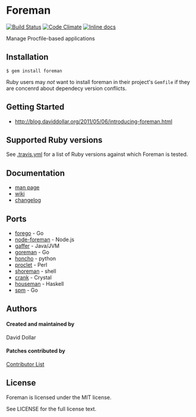 # Foreman

[![Build Status](https://travis-ci.org/ddollar/foreman.svg?branch=master)](https://travis-ci.org/ddollar/foreman)
[![Code Climate](https://codeclimate.com/github/ddollar/foreman.svg)](https://codeclimate.com/github/ddollar/foreman)
[![Inline docs](http://inch-ci.org/github/ddollar/foreman.svg?branch=master)](http://inch-ci.org/github/ddollar/foreman)

Manage Procfile-based applications

## Installation

    $ gem install foreman

Ruby users may *not* want to install foreman in their project's `Gemfile` if they are concenrd about dependecy version conflicts.

## Getting Started

* http://blog.daviddollar.org/2011/05/06/introducing-foreman.html

## Supported Ruby versions

See [.travis.yml](.travis.yml) for a list of Ruby versions against which Foreman is tested.

## Documentation

* [man page](http://ddollar.github.io/foreman/)
* [wiki](https://github.com/ddollar/foreman/wiki)
* [changelog](https://github.com/ddollar/foreman/blob/master/Changelog.md)

## Ports

* [forego](https://github.com/ddollar/forego) - Go
* [node-foreman](https://github.com/strongloop/node-foreman) - Node.js
* [gaffer](https://github.com/jingweno/gaffer) - Java/JVM
* [goreman](https://github.com/mattn/goreman) - Go
* [honcho](https://github.com/nickstenning/honcho) - python
* [proclet](https://github.com/kazeburo/Proclet) - Perl
* [shoreman](https://github.com/chrismytton/shoreman) - shell
* [crank](https://github.com/arktisklada/crank) - Crystal
* [houseman](https://github.com/fujimura/houseman) - Haskell
* [spm](https://github.com/bytegust/spm) - Go

## Authors

#### Created and maintained by
David Dollar

#### Patches contributed by
[Contributor List](https://github.com/ddollar/foreman/contributors)

## License

Foreman is licensed under the MIT license.

See LICENSE for the full license text.
